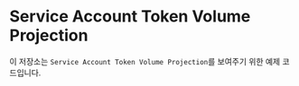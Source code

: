 # Service Account Token Volume Projection
이 저장소는 `Service Account Token Volume Projection`를 보여주기 위한 예제 코드입니다.

